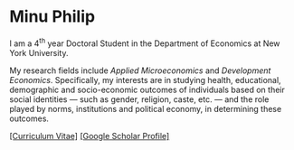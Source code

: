 # Minu Philip

I am a 4<sup>th</sup> year Doctoral Student in the Department of Economics at New York University. 

My research fields include *Applied Microeconomics* and *Development Economics*. Specifically, my interests are in studying health, educational, demographic and socio-economic outcomes of individuals based on their social identities &mdash; such as gender, religion, caste, etc. &mdash; and the role played by norms, institutions and political economy, in determining these outcomes.

<a href="Files/CV_Philip.pdf">[Curriculum Vitae]</a>
<a href="https://scholar.google.com/citations?user=yqwUdjkAAAAJ&hl=en">[Google Scholar Profile]</a>

